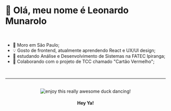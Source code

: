 # 👋 Olá, meu nome é Leonardo Munarolo

<br />
<ul>
  <li>📍 Moro em São Paulo;</li>
  <li>💡 Gosto de frontend, atualmente aprendendo React e UX/UI design;</li>
  <li>📕 estudando Análise e Desenvolvimento de Sistemas na FATEC Ipiranga;</li>
  <li>🤝 Colaborando com o projeto de TCC chamado "Cartão Vermelho";</li>
</ul>
<br />

<hr></hr>

<div align="center">
  <br>
  <img style="max-width: 100%; display: inline" alt="enjoy this really awesome duck dancing!" src="https://user-images.githubusercontent.com/88509203/195962923-52baf9f5-3574-493e-91be-ee994d1d4f85.gif">
  <h4><b>Hey Ya!</b></h4>
</div>

